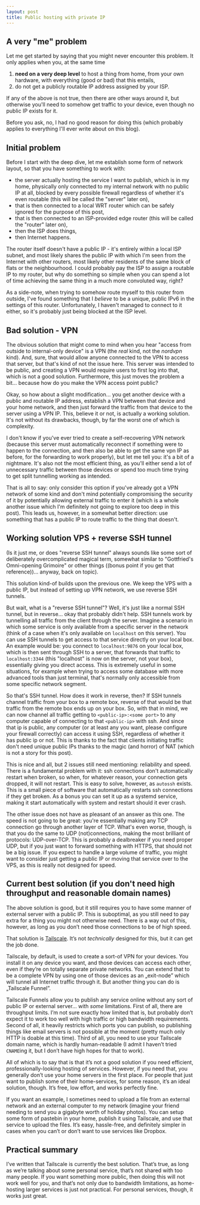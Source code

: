 ```yaml
---
layout: post
title: Public hosting with private IP
---
```


## A very "me" problem

Let me get started by saying that you might never encounter this problem.
It only applies when you, at the same time
1. **need on a very deep level** to host a thing from home, from your own hardware, with everything (good or bad) that this entails,
2. do not get a publicly routable IP address assigned by your ISP.

If any of the above is not true, then there are other ways around it, but otherwise you'll need to somehow get traffic to your device, even though no public IP exists for it.

Before you ask, no, I had no good reason for doing this (which probably applies to everything I'll ever write about on this blog).

## Initial problem

Before I start with the deep dive, let me establish some form of network layout, so that you have something to work with:
- the server actually hosting the service I want to publish, which is in my home, physically only connected to my internal network with no public IP at all, blocked by every possible firewall regardless of whether it's even routable (this will be called the "server" later on),
- that is then connected to a local WRT router which can be safely ignored for the purpose of this post,
- that is then connected to an ISP-provided edge router (this will be called the "router" later on),
- then the ISP does things,
- then Internet happens.

The router itself doesn't have a public IP - it's entirely within a local ISP subnet, and most likely shares the public IP with which I'm seen from the Internet with other routers, most likely other residents of the same block of flats or the neighbourhood.
I could probably pay the ISP to assign a routable IP to my router, but why do something so simple when you can spend a lot of time achieving the same thing in a much more convoluted way, right?

As a side-note, when trying to somehow route myself to this router from outside, I've found something that I *believe* to be a unique, public IPv6 in the settings of this router.
Unfortunately, I haven't managed to connect to it either, so it's probably just being blocked at the ISP level.

## Bad solution - VPN

The obvious solution that might come to mind when you hear "access from outside to internal-only device" is a VPN (the *real* kind, not the *nordvpn* kind).
And, sure, that would allow anyone connected to the VPN to access that server, but that's kind of not the issue here.
This server was intended to be public, and creating a VPN would require users to first log into that, which is not a good solution.
Furthermore, this just moves the problem a bit... because how do you make the VPN access point public?

Okay, so how about a slight modification... you get another device with a public and routable IP address, establish a VPN between that device and your home network, and then just forward the traffic from that device to the server using a VPN IP.
This, believe it or not, is actually a working solution.
It's not without its drawbacks, though, by far the worst one of which is complexity.

I don't know if you've ever tried to create a self-recovering VPN network (because this server must automatically reconnect if something were to happen to the connection, and then also be able to get the same vpn IP as before, for the forwarding to work properly), but let me tell you: it's a bit of a nightmare.
It's also not the most efficient thing, as you'll either send a lot of unnecessary traffic between those devices or spend too much time trying to get split tunnelling working as intended.

That is all to say: only consider this option if you've already got a VPN network of some kind and don't mind potentially compromising the security of it by potentially allowing external traffic to enter it (which is a whole another issue which I'm definitely not going to explore too deep in this post).
This leads us, however, in a somewhat better direction: use something that has a public IP to route traffic to the thing that doesn't.

## Working solution VPS + reverse SSH tunnel

(Is it just me, or does "reverse SSH tunnel" always sounds like some sort of deliberately overcomplicated magical term, somewhat similar to "Gottfried's Omni-opening Grimoire" or other things ((bonus point if you get that reference))… anyway, back on topic).

This solution kind-of builds upon the previous one.
We keep the VPS with a public IP, but instead of setting up VPN network, we use reverse SSH tunnels.

But wait, what is a "reverse SSH tunnel"?
Well, it's just like a normal SSH tunnel, but in reverse... okay that probably didn't help.
SSH tunnels work by tunnelling all traffic from the client through the server.
Imagine a scenario in which some service is only available from a specific server in the network (think of a case when it's only available on `localhost` on this server).
You can use SSH tunnels to get access to that service directly on your local box.
An example would be: you connect to `localhost:9876` on your local box, which is then sent through SSH to a server, that forwards that traffic to `localhost:3344` (this "localhost" is now on the server, not your box), essentially giving you direct access.
This is extremely useful in some situations, for example when trying to access some database with more advanced tools than just terminal, that's normally only accessible from some specific network segment.

So that's SSH tunnel. How does it work in reverse, then?
If SSH tunnels channel traffic from your box to a remote box, reverse of that would be that traffic from the remote box ends up on your box.
So, with that in mind, we can now channel all traffic getting to `<public-ip>:<some port>` to any computer capable of connecting to that `<public-ip>` with ssh.
And since that ip is public, any computer (or at least any you want, please configure your firewall correctly) can access it using SSH, regardless of whether it has public ip or not.
This is thanks to the fact that clients initiating traffic don't need unique public IPs thanks to the magic (and horror) of NAT (which is not a story for this post).

This is nice and all, but 2 issues still need mentioning: reliability and speed.
There is a fundamental problem with it: ssh connections don't automatically restart when broken, so when, for whatever reason, your connection gets dropped, it will not restart.
This is easy to solve, however, as `autossh` exists.
This is a small piece of software that automatically restarts ssh connections if they get broken.
As a bonus you can set it up as a systemd service, making it start automatically with system and restart should it ever crash.

The other issue does not have as pleasant of an answer as this one.
The speed is not going to be great: you're essentially making any TCP connection go through another layer of TCP.
What's even worse, though, is that you do the same to UDP (not)connections, making the most brilliant of protocols: UDP-over-TCP.
This is probably a dealbreaker if you need proper UDP, but if you just want to forward something with HTTPS, that should not be a big issue.
If you expect to handle a large volume of traffic, you might want to consider just getting a public IP or moving that service over to the VPS, as this is really not designed for speed.

## Current best solution (if you don't need high throughput and reasonable domain names)

The above solution is good, but it still requires you to have some manner of external server with a public IP.
This is suboptimal, as you still need to pay extra for a thing you might not otherwise need.
There is a way out of this, however, as long as you don’t need those connections to be of high speed.

That solution is [Tailscale](https://tailscale.com/).
It’s not *technically* designed for this, but it can get the job done.

Tailscale, by default, is used to create a sort-of VPN for your devices.
You install it on any device you want, and those devices can access each other, even if they’re on totally separate private networks.
You can extend that to be a complete VPN by using one of those devices as an „exit-node” which will tunnel all Internet traffic through it.
But another thing you can do is „Tailscale Funnel”.

Tailscale Funnels allow you to publish any service online without any sort of public IP or external server… with *some* limitations.
First of all, there are throughput limits.
I’m not sure exactly how limited that is, but probably don’t expect it to work too well with high traffic or high bandwidth requirements.
Second of all, it heavily restricts which ports you can publish, so publishing things like email servers is not possible at the moment (pretty much only HTTP is doable at this time).
Third of all, you need to use your Tailscale domain name, which is hardly human-readable (I admit I haven’t tried `CNAME`ing it, but I don’t have high hopes for that to work).

All of which is to say that is that it’s not a good solution if you need efficient, professionally-looking hosting of services.
However, if you need that, you generally don’t use your home servers in the first place.
For people that just want to publish some of their home-services, for some reason, it’s an ideal solution, though.
It’s free, low effort, and works perfectly fine.

If you want an example, I sometimes need to upload a file from an external network and an external computer to my network (imagine your friend needing to send you a gigabyte worth of holiday photos).
You can setup some form of pastebin in your home, publish it using Tailscale, and use that service to upload the files.
It’s easy, hassle-free, and definitely simpler in cases when you can’t or don’t want to use services like Dropbox.

## Practical summary

I’ve written that Tailscale is currently the best solution.
That’s true, as long as we’re talking about some personal service, that’s not shared with too many people.
If you want something more public, then doing this will not work well for you, and that’s not only due to bandwidth limitations, as home-hosting larger services is just not practical.
For personal services, though, it works just great.
